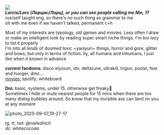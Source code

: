![](https://komarev.com/ghpvc/?username=nailedinch)  
***Larcis/Lars (Ларцис/Ларц), or you can see people calling me Nin, 17***  
rus/self taught eng, so there's no such thing as grammar to me  
sit with me even if we haven't talked, permanent c+h     
   
Most of my interests are typology, old games and movies. Less often I draw or make an intelligent look by reading super smart niche things. I'm too lazy to list it properly  
I'm into all kinds of doomed toxic ~yaoiyuri~ things, horror and gore, glitter and bows, but only in terms of fiction. Ily, all humans and inhumans, I just like when it known in advance

**current fandoms:**
disco elysium, idv, deltarune, ultrakill, trigun, postal, fear and hunger, dmc...  
[movies](https://boxd.it/81CFL); spotify; whiteboard

**Dni:**
basic, systems, under 15. otherwise get freaky💜  
Sometimes I hide or mute nearest people for 15 mins when there are too many dialog bubbles around. So know that my invisible ass can land on you at any moment

![photo_2025-09-07_19-27-17](https://github.com/user-attachments/assets/fc9ec260-20cf-4171-b8a5-126446a26cdf)


 
*tg, tt, twt: @nailedinch*                                
*dc: whitecocoaa*  

